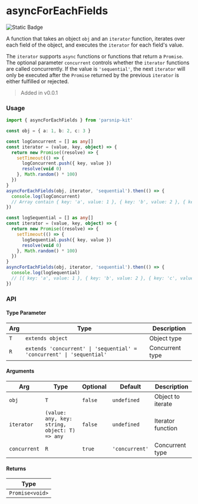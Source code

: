 # asyncForEachFields
![Static Badge](https://img.shields.io/badge/Coverage-100.00%-FF8C00)
      
A function that takes an object `obj` and an `iterator` function, iterates over each field of the object, and executes the `iterator` for each field's value.

The `iterator` supports `async` functions or functions that return a `Promise`. The optional parameter `concurrent` controls whether the `iterator` functions are called concurrently. If the value is `'sequential'`, the next `iterator` will only be executed after the `Promise` returned by the previous `iterator` is either fulfilled or rejected.


> Added in v0.0.1



### Usage

```ts
import { asyncForEachFields } from 'parsnip-kit'

const obj = { a: 1, b: 2, c: 3 }

const logConcurrent = [] as any[]
const iterator = (value, key, object) => {
  return new Promise((resolve) => {
    setTimeout(() => {
      logConcurrent.push({ key, value })
      resolve(void 0)
    }, Math.random() * 100)
  })
}
asyncForEachFields(obj, iterator, 'sequential').then(() => {
  console.log(logConcurrent)
  // Array contain { key: 'a', value: 1 }, { key: 'b', value: 2 }, { key: 'c', value: 3 } with random order.
})

const logSequential = [] as any[]
const iterator = (value, key, object) => {
  return new Promise((resolve) => {
    setTimeout(() => {
      logSequential.push({ key, value })
      resolve(void 0)
    }, Math.random() * 100)
  })
}
asyncForEachFields(obj, iterator, 'sequential').then(() => {
  console.log(logSequential)
  // [{ key: 'a', value: 1 }, { key: 'b', value: 2 }, { key: 'c', value: 3 }]
})
```


### API

#### Type Parameter

| Arg | Type | Description |
| --- | --- | --- |
| `T` | `extends object` | Object type  |
| `R` | `extends 'concurrent' \| 'sequential' = 'concurrent' \| 'sequential'` | Concurrent type |

#### Arguments

| Arg | Type | Optional | Default | Description |
| --- | --- | --- | --- | --- |
| `obj` | `T` | `false` | `undefined` | Object to iterate |
| `iterator` | `(value: any, key: string, object: T) => any` | `false` | `undefined` | Iterator function |
| `concurrent` | `R` | `true` | `'concurrent'` | Concurrent type |

#### Returns

| Type |
| ---  |
| `Promise<void>`  |